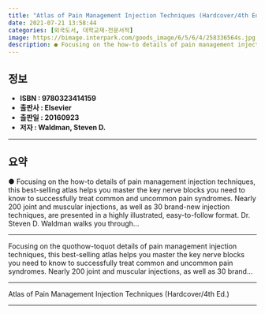 ```yaml
---
title: "Atlas of Pain Management Injection Techniques (Hardcover/4th Ed.)"
date: 2021-07-21 13:58:44
categories: [외국도서, 대학교재-전문서적]
image: https://bimage.interpark.com/goods_image/6/5/6/4/258336564s.jpg
description: ● Focusing on the how-to details of pain management injection techniques, this best-selling atlas helps you master the key nerve blocks you need to know to suc
---
```


## **정보**

- **ISBN : 9780323414159**
- **출판사 : Elsevier**
- **출판일 : 20160923**
- **저자 : Waldman, Steven D.**

------



## **요약**

●  Focusing on the how-to details of pain management injection techniques, this best-selling atlas helps you master the key nerve blocks you need to know to successfully treat common and uncommon pain syndromes. Nearly 200 joint and muscular injections, as well as 30 brand-new injection techniques, are presented in a highly illustrated, easy-to-follow format. Dr. Steven D. Waldman walks you through...

------

Focusing on the quothow-toquot details of pain management injection techniques, this best-selling atlas helps you master the key nerve blocks you need to know to successfully treat common and uncommon pain syndromes. Nearly 200 joint and muscular injections, as well as 30 brand... 

------


Atlas of Pain Management Injection Techniques (Hardcover/4th Ed.) 

------


